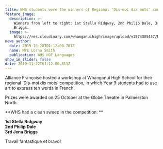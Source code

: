 ```yaml
---
title: WHS students were the winners of Regional ‘Dis-moi dix mots’ competition
feature_image:
  description: >-
    Winners from left to right: 1st Stella Ridgway, 2nd Philip Dale, 3rd Jena
    Briggs.
  image: >-
    https://res.cloudinary.com/whanganuihigh/image/upload/v1574385457/News/All-three.jpg
news_author:
  date: 2019-10-28T01:12:00.761Z
  name: Mrs Lorna Smith
  publication: WHS HOF Languages
show_in_slider: false
date: 2019-11-22T01:12:00.813Z
---
```

Alliance Françoise hosted a workshop at Whanganui High School for their regional ‘Dis-moi dix mots’ competition, in which Year 9 students had to use art to express ten words in French.

Prizes were awarded on 25 October at the Globe Theatre in Palmerston North.

**WHS had a clean sweep in the competition:**

**1st Stella Ridgway  
2nd Philip Dale  
3rd Jena Briggs**

Travail fantastique et bravo!
